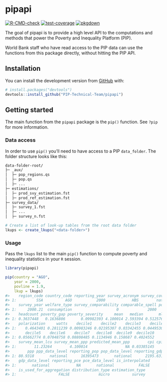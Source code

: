 
<!-- README.md is generated from README.Rmd. Please edit that file -->

# pipapi

<!-- badges: start -->
<!-- [![Codecov test coverage](https://codecov.io/gh/PIP-Technical-Team/pipapi/branch/master/graph/badge.svg)](https://codecov.io/gh/PIP-Technical-Team/pipapi?branch=master) -->

[![R-CMD-check](https://github.com/PIP-Technical-Team/pipapi/workflows/R-CMD-check/badge.svg)](https://github.com/PIP-Technical-Team/pipapi/actions?workflow=R-CMD-check)
[![test-coverage](https://github.com/PIP-Technical-Team/pipapi/workflows/test-coverage/badge.svg)](https://github.com/PIP-Technical-Team/pipapi/actions)
[![pkgdown](https://github.com/PIP-Technical-Team/pipapi/workflows/pkgdown/badge.svg)](https://github.com/PIP-Technical-Team/pipapi/actions)
<!-- badges: end -->

The goal of pipapi is to provide a high level API to the computations
and methods that power the Poverty and Inequality Platform (PIP).

World Bank staff who have read access to the PIP data can use the
functions from this package directly, without hitting the PIP API.

## Installation

You can install the development version from
[GitHub](https://github.com/) with:

``` r
# install.packages("devtools")
devtools::install_github("PIP-Technical-Team/pipapi")
```

## Getting started

The main function from the `pipapi` package is the `pip()` function. See
`?pip` for more information.

### Data access

In order to use `pip()` you’ll need to have access to a PIP
`data_folder`. The folder structure looks like this:

``` bash
data-folder-root/
├─ _aux/
│  ├─ pop_regions.qs
│  ├─ pop.qs
│  ├─ ...
├─ estimations/
│  ├─ prod_svy_estimation.fst
│  ├─ prod_ref_estimation.fst
├─ survey_data/
│  ├─ survey_1.fst
│  ├─ ...
│  ├─ survey_n.fst
```

``` r
# Create a list of look-up tables from the root data folder
lkups <- create_lkups("<data-folder>")
```

### Usage

Pass the `lkups` list to the main `pip()` function to compute poverty
and inequality statistics in your `R` session.

``` r
library(pipapi)

pip(country = "AGO",
    year = 2000,
    povline = 1.9,
    lkup = lkups)
#>    region_code country_code reporting_year survey_acronym survey_coverage
#> 1:         SSA          AGO           2000            HBS        national
#>    survey_year welfare_type survey_comparability comparable_spell poverty_line
#> 1:     2000.21  consumption                    0             2000          1.9
#>    headcount poverty_gap poverty_severity     mean   median       mld      gini
#> 1: 0.3637448   0.1636806       0.09982393 4.100014 2.593394 0.5125765 0.5195689
#>    polarization     watts    decile1    decile2    decile3    decile4
#> 1:    0.4643401 0.2811239 0.00983246 0.02195307 0.03342455 0.04495307
#>       decile5    decile6    decile7   decile8  decile9  decile10
#> 1: 0.05662774 0.07048758 0.08808485 0.1134946 0.158687 0.4024552
#>    survey_mean_lcu survey_mean_ppp predicted_mean_ppp        cpi cpi_data_level
#> 1:        11.23264        4.100014                 NA 0.03385145       national
#>        ppp ppp_data_level reporting_pop pop_data_level reporting_gdp
#> 1: 80.9318       national      16395473       national      2195.631
#>    gdp_data_level reporting_pce pce_data_level is_interpolated
#> 1:       national            NA       national           FALSE
#>    is_used_for_aggregation distribution_type estimation_type
#> 1:                   FALSE             micro          survey
```

